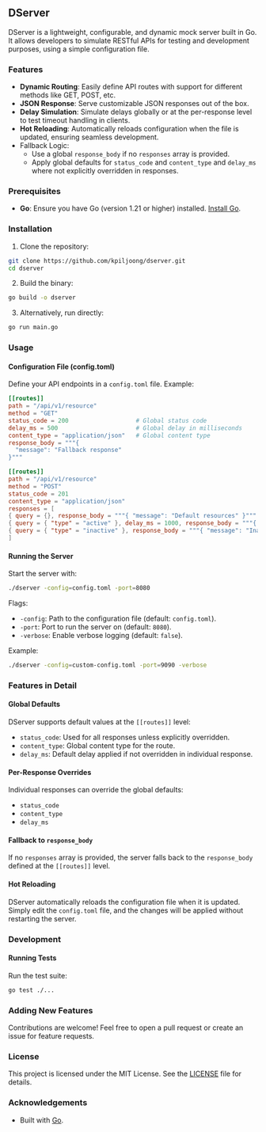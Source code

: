## DServer

DServer is a lightweight, configurable, and dynamic mock server built in Go. It allows developers to simulate RESTful APIs for testing and development purposes, using a simple configuration file.

### Features
- **Dynamic Routing**: Easily define API routes with support for different methods like GET, POST, etc.
- **JSON Response**: Serve customizable JSON responses out of the box.
- **Delay Simulation**: Simulate delays globally or at the per-response level to test timeout handling in clients.
- **Hot Reloading**: Automatically reloads configuration when the file is updated, ensuring seamless development.
- Fallback Logic:
  - Use a global `response_body` if no `responses` array is provided.
  - Apply global defaults for `status_code` and `content_type` and `delay_ms` where not explicitly overridden in responses.

### Prerequisites
- **Go**: Ensure you have Go (version 1.21 or higher) installed. [Install Go](https://golang.org/doc/install).

### Installation
1. Clone the repository:
```bash
git clone https://github.com/kpiljoong/dserver.git
cd dserver
```
2. Build the binary:
```bash
go build -o dserver
```
3. Alternatively, run directly:
```bash
go run main.go
```

### Usage
#### Configuration File (config.toml)
Define your API endpoints in a `config.toml` file. Example:
```toml
[[routes]]
path = "/api/v1/resource"
method = "GET"
status_code = 200                   # Global status code
delay_ms = 500                      # Global delay in milliseconds
content_type = "application/json"   # Global content type
response_body = """{
  "message": "Fallback response"
}"""

[[routes]]
path = "/api/v1/resource"
method = "POST"
status_code = 201
content_type = "application/json"
responses = [
{ query = {}, response_body = """{ "message": "Default resources" }""" },
{ query = { "type" = "active" }, delay_ms = 1000, response_body = """{ "message": "Active resources" }""" },
{ query = { "type" = "inactive" }, response_body = """{ "message": "Inactive resources" }""" }
]
```

#### Running the Server
Start the server with:
```bash
./dserver -config=config.toml -port=8080
```

Flags:
- `-config`: Path to the configuration file (default: `config.toml`).
- `-port`: Port to run the server on (default: `8080`).
- `-verbose`: Enable verbose logging (default: `false`).

Example:
```bash
./dserver -config=custom-config.toml -port=9090 -verbose
```

### Features in Detail

#### Global Defaults
DServer supports default values at the `[[routes]]` level:
- `status_code`: Used for all responses unless explicitly overridden.
- `content_type`: Global content type for the route.
- `delay_ms`: Default delay applied if not overridden in individual response.

#### Per-Response Overrides
Individual responses can override the global defaults:
- `status_code`
- `content_type`
- `delay_ms`

#### Fallback to `response_body`
If no `responses` array is provided, the server falls back to the `response_body` defined at the `[[routes]]` level.

#### Hot Reloading
DServer automatically reloads the configuration file when it is updated. Simply edit the `config.toml` file, and the changes will be applied without restarting the server.

### Development
#### Running Tests
Run the test suite:
```bash
go test ./...
```

### Adding New Features
Contributions are welcome! Feel free to open a pull request or create an issue for feature requests.

### License
This project is licensed under the MIT License. See the [LICENSE](LICENSE) file for details.

### Acknowledgements
- Built with [Go](https://golang.org/).
